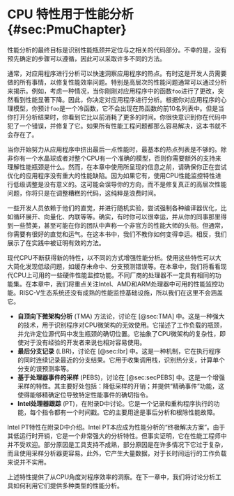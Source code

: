 # CPU 特性用于性能分析 {#sec:PmuChapter}

性能分析的最终目标是识别性能瓶颈并定位与之相关的代码部分。不幸的是，没有预先确定的步骤可以遵循，因此可以采取许多不同的方法。

通常，对应用程序进行分析可以快速洞察应用程序的热点。有时这是开发人员需要做的所有事情，以修复性能效率问题。特别是高层次的性能问题通常可以通过分析来揭示。例如，考虑一种情况，当你刚刚对应用程序中的函数`foo`进行了更改，突然看到性能显著下降。因此，你决定对应用程序进行分析。根据你对应用程序的心理模型，你预计`foo`是一个冷函数，它不会出现在热函数的前10名列表中。但是当你打开分析结果时，你看到它比以前消耗了更多的时间。你很快意识到你在代码中犯了一个错误，并修复了它。如果所有性能工程问题都那么容易解决，这本书就不会存在了。

当你开始努力从应用程序中挤出最后一点性能时，最基本的热点列表是不够的。除非你有一个水晶球或者对整个CPU有一个准确的模型，否则你需要额外的支持来理解性能瓶颈是什么。然而，在本章中使用所呈现的信息之前，请确保你正在尝试优化的应用程序没有重大的性能缺陷。因为如果它有，使用CPU性能监控特性进行低级调整是没有意义的。这可能会误导你的方向，而不是修复真正的高层次性能问题，你将只是在调整糟糕的代码，这纯粹是浪费时间。

一些开发人员依赖于他们的直觉，并进行随机实验，尝试强制各种编译器优化，比如循环展开、向量化、内联等等。确实，有时你可以很幸运，并从你的同事那里得到一些赞美，甚至可能在你的团队中声称一个非官方的性能大师的头衔。但通常，你需要有很好的直觉和运气。在这本书中，我们不教你如何变得幸运。相反，我们展示了在实践中被证明有效的方法。

现代CPU不断获得新的特性，以不同的方式增强性能分析。使用这些特性可以大大简化发现低级问题，如缓存未命中、分支预测错误等。在本章中，我们将看看现代CPU上可用的一些硬件性能监控功能。不同厂商的处理器不一定具有相同的功能集。在本章中，我们将重点关注Intel、AMD和ARM处理器中可用的性能监控功能。RISC-V生态系统还没有成熟的性能监控基础设施，所以我们在这里不会涵盖它。

* **自顶向下微架构分析** (TMA) 方法论，讨论在 [@sec:TMA] 中。这是一种强大的技术，用于识别程序对CPU微架构的无效使用。它描述了工作负载的瓶颈，并允许定位源代码中发生瓶颈的确切位置。它抽象了CPU微架构的复杂性，即使对于没有经验的开发者来说也相对容易使用。
* **最后分支记录** (LBR)，讨论在 [@sec:lbr] 中。这是一种机制，它在执行程序的同时连续记录最近的分支结果。它用于收集调用栈，识别热分支，计算单个分支的误预测率等。
* **基于处理器事件的采样** (PEBS)，讨论在 [@sec:secPEBS] 中。这是一个增强采样的特性。其主要好处包括：降低采样的开销；并提供“精确事件”功能，这使得能够精确定位导致特定性能事件的确切指令。
* **Intel处理器跟踪** (PT)，在附录D中讨论。它是一个记录和重构程序执行的功能，每个指令都有一个时间戳。它的主要用途是事后分析和根除性能故障。

Intel PT特性在附录D中介绍。Intel PT本应成为性能分析的“终极解决方案”。由于其低运行时开销，它是一个非常强大的分析特性。但事实证明，它在性能工程师中并不受欢迎。部分原因是工具支持不成熟，部分原因是在许多情况下它过于复杂，而且使用采样分析器更容易。此外，它产生大量数据，对于长时间运行的工作负载来说并不实用。

上述特性提供了从CPU角度对程序效率的洞察。在下一章中，我们将讨论分析工具如何利用它们提供多种类型的性能分析。